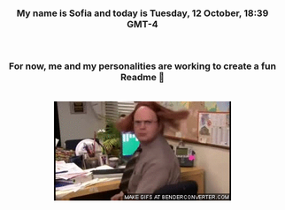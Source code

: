 


<div align="center">
<h3 >My name is Sofia and today is Tuesday, 12 October, 18:39 GMT-4</h3><br>
<h3 >For now, me and my personalities are working to create a fun Readme 👋
</h3><br>
<img src='img/dwight.gif' alt='working...'/>
</div>
